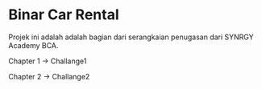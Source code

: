 # Binar Car Rental

Projek ini adalah adalah bagian dari serangkaian penugasan dari SYNRGY Academy BCA.


Chapter 1 -> Challange1 

Chapter 2 -> Challange2